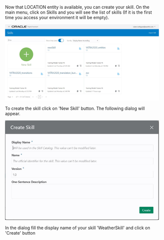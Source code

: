 Now that LOCATION entity is available, you can create your skill.
On the main menu, click on Skills and you will see the list of skills (If it is the first time you access your environment it will be empty).

![Oracle Digital Assistant skills dashboard](./assets/skills-dashboard.jpg)

To create the skill click on 'New Skill' button. The following dialog will appear.

![Oracle Digital Assistant create skill](./assets/skill-creation-dialog.jpg)

In the dialog fill the display name of your skill 'WeatherSkill' and click on 'Create' button